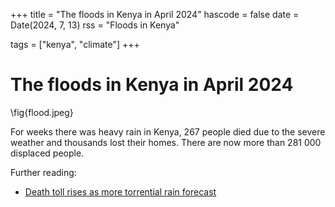 +++
title = "The floods in Kenya in April 2024"
hascode = false
date = Date(2024, 7, 13)
rss = "Floods in Kenya"

tags = ["kenya", "climate"]
+++


# The floods in Kenya in April 2024

\fig{flood.jpeg}

For weeks there was heavy rain in Kenya, 267 people died due to the severe weather and thousands lost their homes. There are now more than 281 000 displaced people.

Further reading:
- [Death toll rises as more torrential rain forecast](https://www.theguardian.com/world/2024/apr/27/kenya-flood-death-toll-rises-as-more-torrential-rain-forecast)

